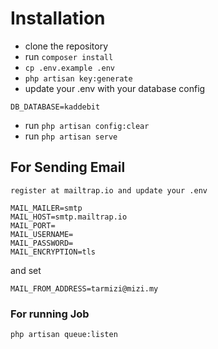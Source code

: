 # Installation

- clone the repository
- run `composer install`
- `cp .env.example .env`
- `php artisan key:generate`
- update your .env with your database config

```DB_DATABASE=kaddebit```

- run `php artisan config:clear`
- run `php artisan serve`

## For Sending Email 

    register at mailtrap.io and update your .env
        
```
MAIL_MAILER=smtp
MAIL_HOST=smtp.mailtrap.io
MAIL_PORT=
MAIL_USERNAME=
MAIL_PASSWORD=
MAIL_ENCRYPTION=tls
```

and set 

```
MAIL_FROM_ADDRESS=tarmizi@mizi.my

```

### For running Job

    php artisan queue:listen

